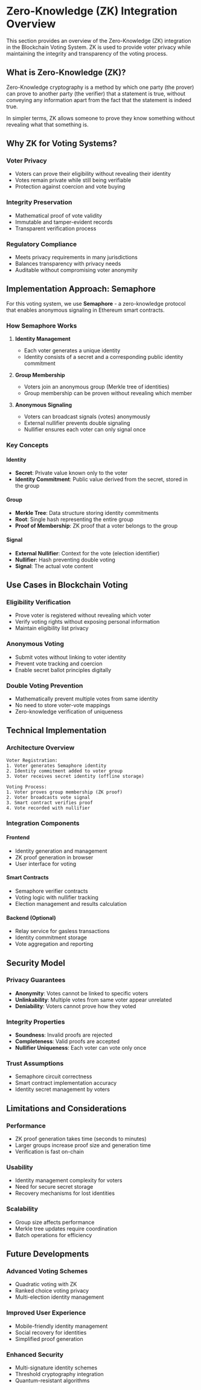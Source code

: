 # Zero-Knowledge (ZK) Integration Overview

This section provides an overview of the Zero-Knowledge (ZK) integration in the Blockchain Voting System. ZK is used to provide voter privacy while maintaining the integrity and transparency of the voting process.

## What is Zero-Knowledge (ZK)?

Zero-Knowledge cryptography is a method by which one party (the prover) can prove to another party (the verifier) that a statement is true, without conveying any information apart from the fact that the statement is indeed true.

In simpler terms, ZK allows someone to prove they know something without revealing what that something is.

## Why ZK for Voting Systems?

### Voter Privacy
- Voters can prove their eligibility without revealing their identity
- Votes remain private while still being verifiable
- Protection against coercion and vote buying

### Integrity Preservation
- Mathematical proof of vote validity
- Immutable and tamper-evident records
- Transparent verification process

### Regulatory Compliance
- Meets privacy requirements in many jurisdictions
- Balances transparency with privacy needs
- Auditable without compromising voter anonymity

## Implementation Approach: Semaphore

For this voting system, we use **Semaphore** - a zero-knowledge protocol that enables anonymous signaling in Ethereum smart contracts.

### How Semaphore Works

1. **Identity Management**
   - Each voter generates a unique identity
   - Identity consists of a secret and a corresponding public identity commitment

2. **Group Membership**
   - Voters join an anonymous group (Merkle tree of identities)
   - Group membership can be proven without revealing which member

3. **Anonymous Signaling**
   - Voters can broadcast signals (votes) anonymously
   - External nullifier prevents double signaling
   - Nullifier ensures each voter can only signal once

### Key Concepts

#### Identity
- **Secret**: Private value known only to the voter
- **Identity Commitment**: Public value derived from the secret, stored in the group

#### Group
- **Merkle Tree**: Data structure storing identity commitments
- **Root**: Single hash representing the entire group
- **Proof of Membership**: ZK proof that a voter belongs to the group

#### Signal
- **External Nullifier**: Context for the vote (election identifier)
- **Nullifier**: Hash preventing double voting
- **Signal**: The actual vote content

## Use Cases in Blockchain Voting

### Eligibility Verification
- Prove voter is registered without revealing which voter
- Verify voting rights without exposing personal information
- Maintain eligibility list privacy

### Anonymous Voting
- Submit votes without linking to voter identity
- Prevent vote tracking and coercion
- Enable secret ballot principles digitally

### Double Voting Prevention
- Mathematically prevent multiple votes from same identity
- No need to store voter-vote mappings
- Zero-knowledge verification of uniqueness

## Technical Implementation

### Architecture Overview

```
Voter Registration:
1. Voter generates Semaphore identity
2. Identity commitment added to voter group
3. Voter receives secret identity (offline storage)

Voting Process:
1. Voter proves group membership (ZK proof)
2. Voter broadcasts vote signal
3. Smart contract verifies proof
4. Vote recorded with nullifier
```

### Integration Components

#### Frontend
- Identity generation and management
- ZK proof generation in browser
- User interface for voting

#### Smart Contracts
- Semaphore verifier contracts
- Voting logic with nullifier tracking
- Election management and results calculation

#### Backend (Optional)
- Relay service for gasless transactions
- Identity commitment storage
- Vote aggregation and reporting

## Security Model

### Privacy Guarantees
- **Anonymity**: Votes cannot be linked to specific voters
- **Unlinkability**: Multiple votes from same voter appear unrelated
- **Deniability**: Voters cannot prove how they voted

### Integrity Properties
- **Soundness**: Invalid proofs are rejected
- **Completeness**: Valid proofs are accepted
- **Nullifier Uniqueness**: Each voter can vote only once

### Trust Assumptions
- Semaphore circuit correctness
- Smart contract implementation accuracy
- Identity secret management by voters

## Limitations and Considerations

### Performance
- ZK proof generation takes time (seconds to minutes)
- Larger groups increase proof size and generation time
- Verification is fast on-chain

### Usability
- Identity management complexity for voters
- Need for secure secret storage
- Recovery mechanisms for lost identities

### Scalability
- Group size affects performance
- Merkle tree updates require coordination
- Batch operations for efficiency

## Future Developments

### Advanced Voting Schemes
- Quadratic voting with ZK
- Ranked choice voting privacy
- Multi-election identity management

### Improved User Experience
- Mobile-friendly identity management
- Social recovery for identities
- Simplified proof generation

### Enhanced Security
- Multi-signature identity schemes
- Threshold cryptography integration
- Quantum-resistant algorithms